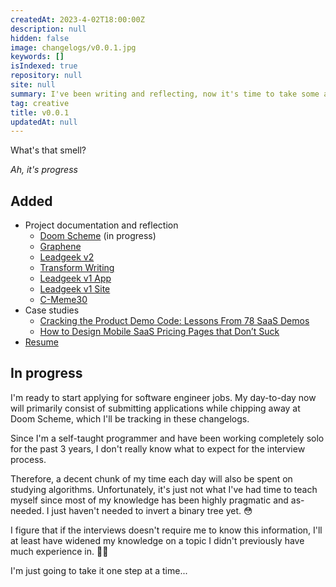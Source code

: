 ```yaml
---
createdAt: 2023-4-02T18:00:00Z
description: null
hidden: false
image: changelogs/v0.0.1.jpg
keywords: []
isIndexed: true
repository: null
site: null
summary: I've been writing and reflecting, now it's time to take some action
tag: creative
title: v0.0.1
updatedAt: null
---
```


<script>
    // components
    import CTA from "$components/layout/item/CTA.svelte"
    import Link from "$components/utilities/Link.svelte"
</script>

What's that smell?

_Ah, it's progress_

## Added

- Project documentation and reflection
  - [Doom Scheme](/projects/doom-scheme) (in progress)
  - [Graphene](/projects/graphene)
  - [Leadgeek v2](/projects/leadgeek-v2)
  - [Transform Writing](/projects/transform-writing)
  - [Leadgeek v1 App](/projects/leadgeek-v1-app)
  - [Leadgeek v1 Site](/projects/leadgeek-v1-site)
  - [C-Meme30](/projects/c-meme30)
- Case studies
  - [Cracking the Product Demo Code: Lessons From 78 SaaS Demos](/articles/product-demo)
  - [How to Design Mobile SaaS Pricing Pages that Don’t Suck](/articles/mobile-saas-pricing-pages)
- [Resume](/resume.pdf)

## In progress

I'm ready to start applying for software engineer jobs. My day-to-day now will primarily consist of submitting applications while chipping away at Doom Scheme, which I'll be tracking in these changelogs.

Since I'm a self-taught programmer and have been working completely solo for the past 3 years, I don't really know what to expect for the interview process.

Therefore, a decent chunk of my time each day will also be spent on studying algorithms. Unfortunately, it's just not what I've had time to teach myself since most of my knowledge has been highly pragmatic and as-needed. I just haven't needed to invert a binary tree yet. 😳

I figure that if the interviews doesn't require me to know this information, I'll at least have widened my knowledge on a topic I didn't previously have much experience in. 🤷‍♂️

I'm just going to take it one step at a time...

<CTA/>
